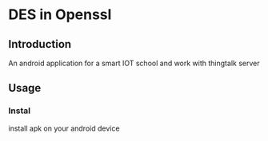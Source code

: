# DES in Openssl
## Introduction
An android application for a smart IOT school and work with thingtalk server
## Usage
### Instal 
install apk on your android device